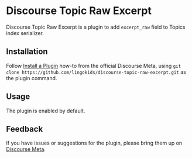 # Discourse Topic Raw Excerpt

Discourse Topic Raw Excerpt is a plugin to add `excerpt_raw` field to Topics index serializer.

## Installation

Follow [Install a Plugin](https://meta.discourse.org/t/install-a-plugin/19157)
how-to from the official Discourse Meta, using `git clone https://github.com/lingokids/discourse-topic-raw-excerpt.git`
as the plugin command.

## Usage
The plugin is enabled by default.

## Feedback

If you have issues or suggestions for the plugin, please bring them up on
[Discourse Meta](https://meta.discourse.org).
